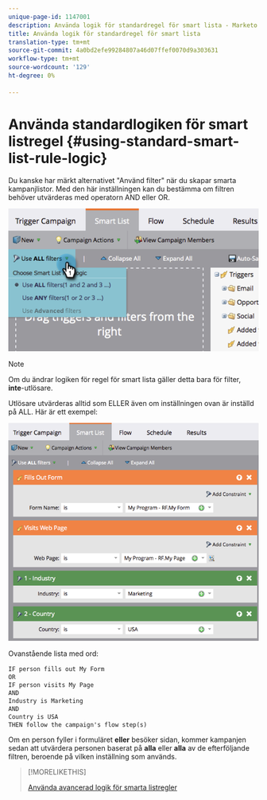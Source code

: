 ```yaml
---
unique-page-id: 1147001
description: Använda logik för standardregel för smart lista - Marketo Docs - Produktdokumentation
title: Använda logik för standardregel för smart lista
translation-type: tm+mt
source-git-commit: 4a0bd2efe99284807a46d07ffef0070d9a303631
workflow-type: tm+mt
source-wordcount: '129'
ht-degree: 0%

---
```



# Använda standardlogiken för smart listregel {#using-standard-smart-list-rule-logic}

Du kanske har märkt alternativet &quot;Använd filter&quot; när du skapar smarta kampanjlistor. Med den här inställningen kan du bestämma om filtren behöver utvärderas med operatorn AND eller OR.

![](assets/image2014-9-22-14-3a12-3a42.png)

>[!NOTE]
>
>Om du ändrar logiken för regel för smart lista gäller detta bara för filter, **inte**-utlösare.

Utlösare utvärderas alltid som ELLER även om inställningen ovan är inställd på ALL.  Här är ett exempel:

![](assets/image2014-9-22-14-3a12-3a57.png)

Ovanstående lista med ord:

```box
IF person fills out My Form
OR
IF person visits My Page 
AND 
Industry is Marketing 
AND 
Country is USA 
THEN follow the campaign's flow step(s)
```

Om en person fyller i formuläret **eller** besöker sidan, kommer kampanjen sedan att utvärdera personen baserat på **alla** eller **alla** av de efterföljande filtren, beroende på vilken inställning som används.

>[!MORELIKETHIS]
>
>[Använda avancerad logik för smarta listregler](/help/marketo/product-docs/core-marketo-concepts/smart-lists-and-static-lists/using-smart-lists/using-advanced-smart-list-rule-logic.md)

